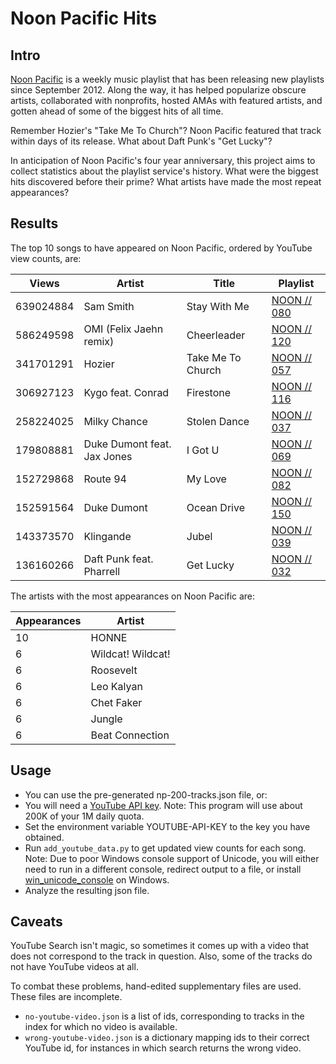 Noon Pacific Hits
=================

Intro
-----
[Noon Pacific](https://noonpacific.com/) is a weekly music playlist that
has been releasing new playlists since September 2012. Along the way, it
has helped popularize obscure artists, collaborated with nonprofits, hosted
AMAs with featured artists, and gotten ahead of some of the biggest hits of
all time.

Remember Hozier's "Take Me To Church"? Noon Pacific featured that track
within days of its release. What about Daft Punk's "Get Lucky"?

In anticipation of Noon Pacific's four year anniversary, this project aims
to collect statistics about the playlist service's history. What were the
biggest hits discovered before their prime? What artists have made the most
repeat appearances?


Results
-------
The top 10 songs to have appeared on Noon Pacific, ordered by YouTube view
counts, are:

Views | Artist | Title | Playlist
----- | ------ | ----- | --------
639024884 | Sam Smith | Stay With Me | [NOON // 080](http://noonpacific.com/#/mix/158)
586249598 | OMI (Felix Jaehn remix) | Cheerleader | [NOON // 120](http://noonpacific.com/#/mix/132)
341701291 | Hozier | Take Me To Church | [NOON // 057](http://noonpacific.com/#/mix/120)
306927123 | Kygo feat. Conrad | Firestone | [NOON // 116](http://noonpacific.com/#/mix/144)
258224025 | Milky Chance | Stolen Dance | [NOON // 037](http://noonpacific.com/#/mix/91)
179808881 | Duke Dumont feat. Jax Jones | I Got U | [NOON // 069](http://noonpacific.com/#/mix/143)
152729868 | Route 94 | My Love | [NOON // 082](http://noonpacific.com/#/mix/160)
152591564 | Duke Dumont | Ocean Drive | [NOON // 150](http://noonpacific.com/#/mix/214)
143373570 | Klingande | Jubel | [NOON // 039](http://noonpacific.com/#/mix/93)
136160266 | Daft Punk feat. Pharrell | Get Lucky | [NOON // 032](http://noonpacific.com/#/mix/86)


The artists with the most appearances on Noon Pacific are:

Appearances | Artist
----------- | ------
10 | HONNE
6 | Wildcat! Wildcat!
6 | Roosevelt
6 | Leo Kalyan
6 | Chet Faker
6 | Jungle
6 | Beat Connection


Usage
-----
* You can use the pre-generated np-200-tracks.json file, or:
* You will need a [YouTube API key](https://developers.google.com/youtube/v3/getting-started).
Note: This program will use about 200K of your 1M daily quota.
* Set the environment variable YOUTUBE-API-KEY to the key
you have obtained.
* Run `add_youtube_data.py` to get updated view counts for each song.
Note: Due to poor Windows console support of Unicode, you will either
need to run in a different console, redirect output to a file, or install
[win_unicode_console](https://pypi.python.org/pypi/win_unicode_console)
on Windows.
* Analyze the resulting json file.

Caveats
-------
YouTube Search isn't magic, so sometimes it comes up with a video that
does not correspond to the track in question. Also, some of the tracks
do not have YouTube videos at all.

To combat these problems, hand-edited supplementary files are used. These
files are incomplete.
* `no-youtube-video.json` is a list of ids, corresponding to tracks in
the index for which no video is available.
* `wrong-youtube-video.json` is a dictionary mapping ids to their correct
YouTube id, for instances in which search returns the wrong video.